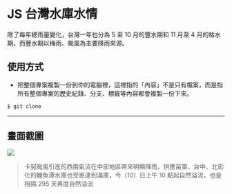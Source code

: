 # JS 台灣水庫水情

除了每年總雨量變化，台灣一年也分為 5 至 10 月的豐水期和 11 月至 4 月的枯水期，而豐水期以梅雨、颱風為主要降雨來源。

## 使用方式
- 把整個專案複製一份到你的電腦裡，這裡指的「內容」不是只有檔案，而是指所有整個專案的歷史紀錄、分支、標籤等內容都會複製一份下來。
```sh
$ git clone
```

----

## 畫面截圖
![](https://i.imgur.com/DWgzPvb.png)
> 卡努颱風引進的西南氣流在中部地區帶來明顯降雨，供應苗栗、台中、北彰化的鯉魚潭水庫也受惠達到滿庫，今（10）日上午 10 點起自然溢流，也是相隔 295 天再度自然溢流
